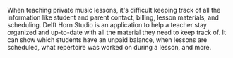 When teaching private music lessons, it's difficult keeping track of all the information like student and parent contact, billing, lesson materials, and scheduling. Delft Horn Studio is an application to help a teacher stay organized and up-to-date with all the material they need to keep track of. It can show which students have an unpaid balance, when lessons are scheduled, what repertoire was worked on during a lesson, and more.
